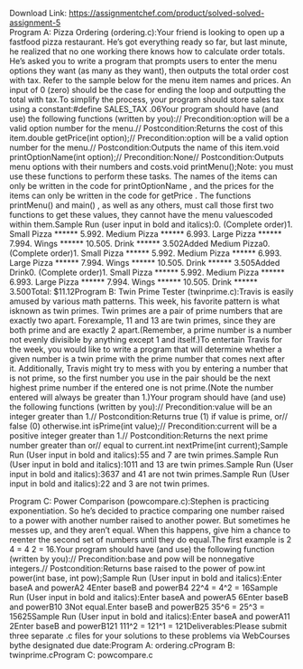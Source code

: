 Download Link: https://assignmentchef.com/product/solved-solved-assignment-5
<br>
Program A: Pizza Ordering (ordering.c):Your friend is looking to open up a fastfood pizza restaurant. He’s got everything ready so far, but last minute, he realized that no one working there knows how to calculate order totals. He’s asked you to write a program that prompts users to enter the menu options they want (as many as they want), then outputs the total order cost with tax. Refer to the sample below for the menu item names and prices. An input of 0 (zero) should be the case for ending the loop and outputting the total with tax.To simplify the process, your program should store sales tax using a constant:#define SALES_TAX .06Your program should have (and use) the following functions (written by you):// Precondition:option will be a valid option number for the menu.// Postcondition:Returns the cost of this item.double getPrice(int option);// Precondition:option will be a valid option number for the menu.// Postcondition:Outputs the name of this item.void printOptionName(int option);// Precondition:None// Postcondition:Outputs menu options with their numbers and costs.void printMenu();Note: you must use these functions to perform these tasks. The names of the items can only be written in the code for printOptionName , and the prices for the items can only be written in the code for getPrice . The functions printMenu() and main() , as well as any others, must call those first two functions to get these values, they cannot have the menu valuescoded within them.Sample Run (user input in bold and italics):0. (Complete order)1. Small Pizza ****** 5.992. Medium Pizza ****** 6.993. Large Pizza ****** 7.994. Wings ****** 10.505. Drink ****** 3.502Added Medium Pizza0. (Complete order)1. Small Pizza ****** 5.992. Medium Pizza ****** 6.993. Large Pizza ****** 7.994. Wings ****** 10.505. Drink ****** 3.505Added Drink0. (Complete order)1. Small Pizza ****** 5.992. Medium Pizza ****** 6.993. Large Pizza ****** 7.994. Wings ****** 10.505. Drink ****** 3.500Total: $11.12Program B: Twin Prime Tester (twinprime.c):Travis is easily amused by various math patterns. This week, his favorite pattern is what isknown as twin primes. Twin primes are a pair of prime numbers that are exactly two apart. Forexample, 11 and 13 are twin primes, since they are both prime and are exactly 2 apart.(Remember, a prime number is a number not evenly divisible by anything except 1 and itself.)To entertain Travis for the week, you would like to write a program that will determine whether a given number is a twin prime with the prime number that comes next after it. Additionally, Travis might try to mess with you by entering a number that is not prime, so the first number you use in the pair should be the next highest prime number if the entered one is not prime.(Note the number entered will always be greater than 1.)Your program should have (and use) the following functions (written by you):// Precondition:value will be an integer greater than 1.// Postcondition:Returns true (1) if value is prime, or// false (0) otherwise.int isPrime(int value);// Precondition:current will be a positive integer greater than 1.// Postcondition:Returns the next prime number greater than or// equal to current.int nextPrime(int current);Sample Run (User input in bold and italics):55 and 7 are twin primes.Sample Run (User input in bold and italics):1011 and 13 are twin primes.Sample Run (User input in bold and italics):3637 and 41 are not twin primes.Sample Run (User input in bold and italics):22 and 3 are not twin primes.

Program C: Power Comparison (powcompare.c):Stephen is practicing exponentiation. So he’s decided to practice comparing one number raised to a power with another number raised to another power. But sometimes he messes up, and they aren’t equal. When this happens, give him a chance to reenter the second set of numbers until they do equal.The first example is 2 4 = 4 2 = 16.Your program should have (and use) the following function (written by you):// Precondition:base and pow will be nonnegative integers.// Postcondition:Returns base raised to the power of pow.int power(int base, int pow);Sample Run (User input in bold and italics):Enter baseA and powerA2 4Enter baseB and powerB4 22^4 = 4^2 = 16Sample Run (User input in bold and italics):Enter baseA and powerA5 6Enter baseB and powerB10 3Not equal.Enter baseB and powerB25 35^6 = 25^3 = 15625Sample Run (User input in bold and italics):Enter baseA and powerA11 2Enter baseB and powerB121 111^2 = 121^1 = 121Deliverables:Please submit three separate .c files for your solutions to these problems via WebCourses bythe designated due date:Program A: ordering.cProgram B: twinprime.cProgram C: powcompare.c